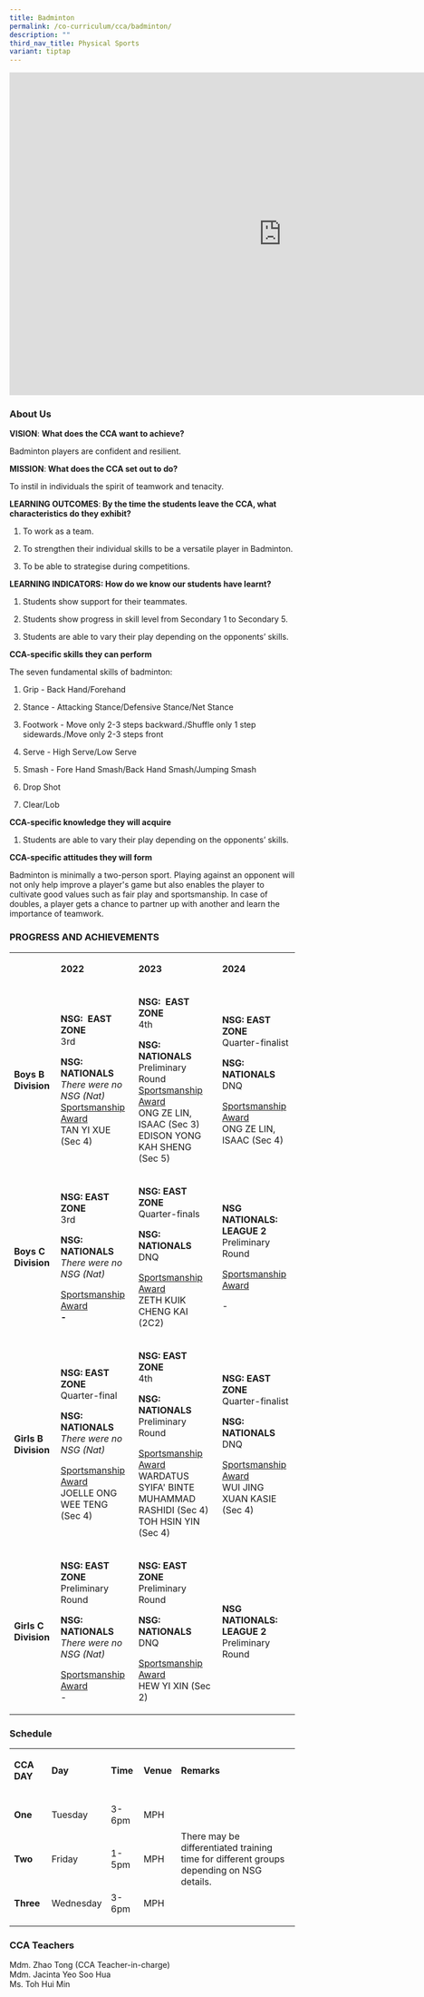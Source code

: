 ```yaml
---
title: Badminton
permalink: /co-curriculum/cca/badminton/
description: ""
third_nav_title: Physical Sports
variant: tiptap
---
```

<div class="iframe-wrapper">
<iframe height="569" width="960" allowfullscreen="true" frameborder="0" src="https://docs.google.com/presentation/d/1FW0k-MTzIIITn0Gpre2R7T7kJy8AsF-MMhZ8h77JJo4/embed?start=true&amp;loop=true&amp;delayms=3000"></iframe>
</div>
<h3>About Us</h3>
<p><strong>VISION</strong>: <strong>What does the CCA want to achieve?&nbsp;</strong>
</p>
<p>Badminton players are confident and resilient.</p>
<p><strong>MISSION</strong>:<strong> What does the CCA set out to do?</strong>
</p>
<p>To instil in individuals the spirit of teamwork and tenacity.</p>
<p><strong>LEARNING OUTCOMES</strong>:<strong> By the time the students leave the CCA, what characteristics do they exhibit?</strong>
</p>
<ol data-tight="true" class="tight">
<li>
<p>To work as a team.</p>
</li>
</ol>
<ol start="2" data-tight="true" class="tight">
<li>
<p>To strengthen their individual skills to be a versatile player in Badminton.</p>
</li>
</ol>
<ol start="3" data-tight="true" class="tight">
<li>
<p>To be able to strategise during competitions.</p>
</li>
</ol>
<p><strong>LEARNING INDICATORS: How do we know our students have learnt?</strong>
</p>
<ol data-tight="true" class="tight">
<li>
<p>Students show support for their teammates.</p>
</li>
<li>
<p>Students show progress in skill level from Secondary 1 to Secondary 5.</p>
</li>
<li>
<p>Students are able to vary their play depending on the opponents’ skills.</p>
</li>
</ol>
<p><strong>CCA-specific skills they can perform</strong>
</p>
<p>The seven fundamental skills of badminton:</p>
<ol data-tight="true" class="tight">
<li>
<p>Grip - Back Hand/Forehand</p>
</li>
</ol>
<ol start="2" data-tight="true" class="tight">
<li>
<p>Stance - Attacking Stance/Defensive Stance/Net Stance</p>
</li>
<li>
<p>Footwork - Move only 2-3 steps backward./Shuffle only 1 step sidewards./Move
only 2-3 steps front</p>
</li>
<li>
<p>Serve - High Serve/Low Serve</p>
</li>
<li>
<p>Smash - Fore Hand Smash/Back Hand Smash/Jumping Smash</p>
</li>
<li>
<p>Drop Shot</p>
</li>
<li>
<p>Clear/Lob</p>
</li>
</ol>
<p><strong>CCA-specific knowledge they will acquire</strong>
</p>
<ol data-tight="true" class="tight">
<li>
<p>Students are able to vary their play depending on the opponents’ skills.</p>
</li>
</ol>
<p><strong>CCA-specific attitudes they will form</strong>
</p>
<p>Badminton is minimally a two-person sport. Playing against an opponent
will not only help improve a player's game but also enables the player
to cultivate good values such as fair play and sportsmanship. In case of
doubles, a player gets a chance to partner up with another and learn the
importance of teamwork.</p>
<h3>PROGRESS AND ACHIEVEMENTS</h3>
<table style="minWidth: 100px">
<colgroup>
<col>
<col>
<col>
<col>
</colgroup>
<tbody>
<tr>
<td rowspan="1" colspan="1">
<p></p>
</td>
<td rowspan="1" colspan="1">
<p><strong>2022</strong>
</p>
</td>
<td rowspan="1" colspan="1">
<p><strong>2023</strong>
</p>
</td>
<td rowspan="1" colspan="1">
<p><strong>2024</strong>
</p>
</td>
</tr>
<tr>
<td rowspan="1" colspan="1">
<p><strong>Boys B Division</strong>
</p>
</td>
<td rowspan="1" colspan="1">
<p><strong>NSG:&nbsp; EAST ZONE <br></strong>3rd</p>
<p><strong>NSG: NATIONALS<br></strong><em>There were no NSG (Nat)</em><strong><br></strong><u>Sportsmanship Award</u><strong><br></strong>TAN
YI XUE (Sec 4)</p>
</td>
<td rowspan="1" colspan="1">
<p><strong>NSG:&nbsp; EAST ZONE <br></strong>4th</p>
<p><strong>NSG: NATIONALS<br></strong>Preliminary Round<strong><br></strong><u>Sportsmanship Award</u>
<br>ONG ZE LIN, ISAAC (Sec 3)
<br>EDISON YONG KAH SHENG (Sec 5)</p>
</td>
<td rowspan="1" colspan="1">
<p><strong>NSG: EAST ZONE</strong>
<br>Quarter-finalist</p>
<p><strong>NSG: NATIONALS<br></strong>DNQ</p>
<p><u>Sportsmanship Award</u>
<br>ONG ZE LIN, ISAAC (Sec 4)</p>
</td>
</tr>
<tr>
<td rowspan="1" colspan="1">
<p><strong>Boys C Division</strong>
</p>
</td>
<td rowspan="1" colspan="1">
<p><strong>NSG: EAST ZONE <br></strong>3rd</p>
<p><strong>NSG: NATIONALS<br></strong><em>There were no NSG (Nat)</em>
</p>
<p><u>Sportsmanship Award</u><strong><br>-</strong>
</p>
</td>
<td rowspan="1" colspan="1">
<p><strong>NSG: EAST ZONE <br></strong>Quarter-finals</p>
<p><strong>NSG: NATIONALS<br></strong>DNQ</p>
<p><u>Sportsmanship Award</u><strong><br></strong>ZETH KUIK CHENG KAI (2C2)</p>
</td>
<td rowspan="1" colspan="1">
<p><strong>NSG NATIONALS: LEAGUE 2</strong> 
<br>Preliminary Round</p>
<p><u>Sportsmanship Award</u>
</p>
<p>-</p>
</td>
</tr>
<tr>
<td rowspan="1" colspan="1">
<p><strong>Girls B Division</strong>
</p>
</td>
<td rowspan="1" colspan="1">
<p><strong>NSG: EAST ZONE <br></strong>Quarter-final</p>
<p><strong>NSG: NATIONALS<br></strong><em>There were no NSG (Nat)</em>
</p>
<p><u>Sportsmanship Award</u><strong><br></strong>JOELLE ONG WEE TENG (Sec
4)</p>
</td>
<td rowspan="1" colspan="1">
<p><strong>NSG: EAST ZONE <br></strong>4th</p>
<p><strong>NSG: NATIONALS<br></strong>Preliminary Round</p>
<p><u>Sportsmanship Award</u><strong><br></strong>WARDATUS SYIFA' BINTE MUHAMMAD
RASHIDI (Sec 4)
<br>TOH HSIN YIN (Sec 4)</p>
</td>
<td rowspan="1" colspan="1">
<p><strong>NSG: EAST ZONE<br></strong>Quarter-finalist</p>
<p><strong>NSG: NATIONALS<br></strong>DNQ</p>
<p><u>Sportsmanship Award</u>
<br>WUI JING XUAN KASIE (Sec 4)</p>
</td>
</tr>
<tr>
<td rowspan="1" colspan="1">
<p><strong>Girls C Division</strong>
</p>
</td>
<td rowspan="1" colspan="1">
<p><strong>NSG: EAST ZONE <br></strong>Preliminary Round</p>
<p><strong>NSG: NATIONALS<br></strong><em>There were no NSG (Nat)</em>
</p>
<p><u>Sportsmanship Award</u><strong><br></strong>-</p>
</td>
<td rowspan="1" colspan="1">
<p><strong>NSG: EAST ZONE <br></strong>Preliminary Round</p>
<p><strong>NSG: NATIONALS<br></strong>DNQ</p>
<p><u>Sportsmanship Award</u><strong><br></strong>HEW YI XIN (Sec 2)</p>
</td>
<td rowspan="1" colspan="1">
<p><strong>NSG NATIONALS: LEAGUE 2 <br></strong>Preliminary Round</p>
</td>
</tr>
</tbody>
</table>
<h3>Schedule</h3>
<table style="minWidth: 125px">
<colgroup>
<col>
<col>
<col>
<col>
<col>
</colgroup>
<tbody>
<tr>
<td rowspan="1" colspan="1">
<p><strong>CCA DAY</strong>
</p>
</td>
<td rowspan="1" colspan="1">
<p><strong>Day</strong>
</p>
</td>
<td rowspan="1" colspan="1">
<p><strong>Time</strong>
</p>
</td>
<td rowspan="1" colspan="1">
<p><strong>Venue</strong>
</p>
</td>
<td rowspan="1" colspan="1">
<p><strong>Remarks</strong>
</p>
</td>
</tr>
<tr>
<td rowspan="1" colspan="1">
<p><strong>One</strong>
</p>
</td>
<td rowspan="1" colspan="1">
<p>Tuesday</p>
</td>
<td rowspan="1" colspan="1">
<p>3-6pm</p>
</td>
<td rowspan="1" colspan="1">
<p>MPH</p>
</td>
<td rowspan="3" colspan="1">
<p>There may be differentiated training time for different groups depending
on NSG details.</p>
</td>
</tr>
<tr>
<td rowspan="1" colspan="1">
<p><strong>Two</strong>
</p>
</td>
<td rowspan="1" colspan="1">
<p>Friday</p>
</td>
<td rowspan="1" colspan="1">
<p>1-5pm</p>
</td>
<td rowspan="1" colspan="1">
<p>MPH</p>
</td>
</tr>
<tr>
<td rowspan="1" colspan="1">
<p><strong>Three</strong>
</p>
</td>
<td rowspan="1" colspan="1">
<p>Wednesday</p>
</td>
<td rowspan="1" colspan="1">
<p>3-6pm</p>
</td>
<td rowspan="1" colspan="1">
<p>MPH</p>
</td>
</tr>
</tbody>
</table>
<h3>CCA Teachers</h3>
<p>Mdm. Zhao Tong (CCA Teacher-in-charge)
<br>Mdm. Jacinta Yeo Soo Hua
<br>Ms. Toh Hui Min</p>